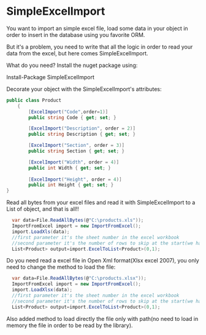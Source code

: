 SimpleExcelImport
=================

You want to import an simple excel file, load some data in your object in order to insert in the database using you favorite ORM.

But it's a problem, you need to write that all the logic in order to read your data from the excel, but here comes SimpleExcelImport.

What do you need?
Install the nuget package using:

Install-Package SimpleExcelImport

Decorate your object with the SimpleExcelImport's attributes:

``` csharp
public class Product
    {
        [ExcelImport("Code",order=1)]
        public string Code { get; set; }

        [ExcelImport("Description", order = 2)]
        public string Description { get; set; }

        [ExcelImport("Section", order = 3)]
        public string Section { get; set; }

        [ExcelImport("Width", order = 4)]
        public int Width { get; set; }
        
        [ExcelImport("Height", order = 4)]
        public int Height { get; set; }
}
```

Read all bytes from your excel files and read it with SimpleExcelImport to a List of object, and that is all!!
``` csharp
  var data=File.ReadAllBytes(@"C:\products.xls"));
  ImportFromExcel import = new ImportFromExcel();
  import.LoadXls(data);
  //first parameter it's the sheet number in the excel workbook
  //second parameter it's the number of rows to skip at the start(we have an header in the file)
  List<Product> output=import.ExcelToList<Product>(0,1);
  ```
  
Do you need read a excel file in Open Xml format(Xlsx excel 2007), you only need to change the method to load the file:  
``` csharp
  var data=File.ReadAllBytes(@"C:\products.xlsx"));
  ImportFromExcel import = new ImportFromExcel();
  import.LoadXlsx(data);
  //first parameter it's the sheet number in the excel workbook
  //second parameter it's the number of rows to skip at the start(we have an header in the file)
  List<Product> output=import.ExcelToList<Product>(0,1);
 ``` 
 Also added method to load directly the file only with path(no need to load in memory the file in order to be read by the library).
 
 
 
 
